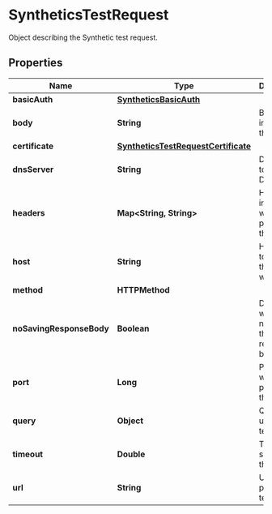 

# SyntheticsTestRequest

Object describing the Synthetic test request.

## Properties

Name | Type | Description | Notes
------------ | ------------- | ------------- | -------------
**basicAuth** | [**SyntheticsBasicAuth**](SyntheticsBasicAuth.md) |  |  [optional]
**body** | **String** | Body to include in the test. |  [optional]
**certificate** | [**SyntheticsTestRequestCertificate**](SyntheticsTestRequestCertificate.md) |  |  [optional]
**dnsServer** | **String** | DNS server to use for DNS tests. |  [optional]
**headers** | **Map&lt;String, String&gt;** | Headers to include when performing the test. |  [optional]
**host** | **String** | Host name to perform the test with. |  [optional]
**method** | **HTTPMethod** |  |  [optional]
**noSavingResponseBody** | **Boolean** | Determines whether or not to save the response body. |  [optional]
**port** | **Long** | Port to use when performing the test. |  [optional]
**query** | **Object** | Query to use for the test. |  [optional]
**timeout** | **Double** | Timeout in seconds for the test. |  [optional]
**url** | **String** | URL to perform the test with. |  [optional]



